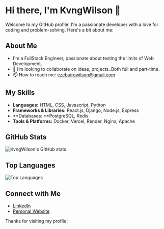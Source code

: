 # Hi there, I'm KvngWilson 👋

Welcome to my GitHub profile! I'm a passionate developer with a love for coding and problem-solving. Here's a bit about me:

## About Me

- I'm a FullStack Engineer, passionate about testing the limits of Web Development.
- 👯 I’m looking to collaborate on ideas, projects..Both full and part-time.
- 📫 How to reach me: ezebuirowilson@gmail.com

## My Skills

- **Languages:** HTML, CSS, Javascript, Python
- **Frameworks & Libraries:** React.js, Django, Node.js, Express
- **Databases: **PostgreSQL, Redis
- **Tools & Platforms:** Docker, Vercel, Render, Nginx, Apache

## GitHub Stats

![KvngWilson's GitHub stats](https://github-readme-stats.vercel.app/api?username=KvngWilson&show_icons=true&theme=radical)

## Top Languages

![Top Languages](https://github-readme-stats.vercel.app/api/top-langs/?username=KvngWilson&layout=compact&theme=radical)

## Connect with Me

- [LinkedIn](http://linkedin.com/in/ezebuiro-wilson-150467137)
- [Personal Website](your_website)

Thanks for visiting my profile!
